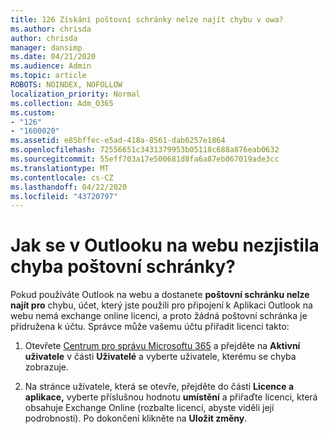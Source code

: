 ```yaml
---
title: 126 Získání poštovní schránky nelze najít chybu v owa?
ms.author: chrisda
author: chrisda
manager: dansimp
ms.date: 04/21/2020
ms.audience: Admin
ms.topic: article
ROBOTS: NOINDEX, NOFOLLOW
localization_priority: Normal
ms.collection: Adm_O365
ms.custom:
- "126"
- "1600020"
ms.assetid: e85bffec-e5ad-418a-8561-dab6257e1864
ms.openlocfilehash: 72556651c3431379953b05118c688a876eab0632
ms.sourcegitcommit: 55eff703a17e500681d8fa6a87eb067019ade3cc
ms.translationtype: MT
ms.contentlocale: cs-CZ
ms.lasthandoff: 04/22/2020
ms.locfileid: "43720797"
---
```

# <a name="getting-a-mailbox-not-found-error-in-outlook-on-the-web"></a>Jak se v Outlooku na webu nezjistila chyba poštovní schránky?

Pokud používáte Outlook na webu a dostanete **poštovní schránku nelze najít pro** chybu, účet, který jste použili pro připojení k Aplikaci Outlook na webu nemá exchange online licenci, a proto žádná poštovní schránka je přidružena k účtu. Správce může vašemu účtu přiřadit licenci takto:

1. Otevřete [Centrum pro správu Microsoftu 365](https://portal.office.com/adminportal/home#/homepage) a přejděte na **Aktivní uživatele** v části **Uživatelé** a vyberte uživatele, kterému se chyba zobrazuje.

2. Na stránce uživatele, která se otevře, přejděte do části **Licence a aplikace,** vyberte příslušnou hodnotu **umístění** a přiřaďte licenci, která obsahuje Exchange Online (rozbalte licenci, abyste viděli její podrobnosti). Po dokončení klikněte na **Uložit změny**.
